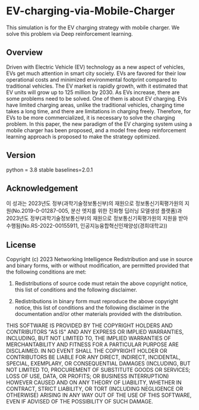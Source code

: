 # EV-charging-via-Mobile-Charger
This simulation is for the EV charging strategy with mobile charger. We solve this problem via Deep reinforcement learning.

## Overview
Driven with Electric Vehicle (EV) technology as a new aspect of vehicles, EVs get much attention in smart city society. EVs are favored for their low operational costs and minimized environmental footprint compared to traditional vehicles. The EV market is rapidly growth, with it estimated that EV units will grow up to 125 million by 2030. As EVs increase, there are some problems need to be solved. One of them is about EV charging. EVs have limited charging areas, unlike the traditional vehicles, charging time takes a long time, and there are limitations in charging freely. Therefore, for EVs to be more commercialized, it is necessary to solve the charging problem. In this paper, the new paradigm of the EV charging system using a mobile charger has been proposed, and a model free deep reinforcement learning approach is proposed to make the strategy optimized.

## Version
python = 3.8
stable baselines=2.0.1


## Acknowledgement
이 성과는 2023년도 정부(과학기술정보통신부)의 재원으로 정보통신기획평가원의 지원(No.2019-0-01287-005, 분산 엣지를 위한 진화형 딥러닝 모델생성 플랫폼)과 2023년도 정부(과학기술정보통신부)의 재원으로 정보통신기획평가원의 지원을 받아 수행됨(No.RS-2022-00155911, 인공지능융합혁신인재양성(경희대학교))


## License
Copyright (c) 2023 Networking Intelligence
Redistribution and use in source and binary forms, with or without modification, are permitted provided that the following conditions are met:

1. Redistributions of source code must retain the above copyright notice, this list of conditions and the following disclaimer.

2. Redistributions in binary form must reproduce the above copyright notice, this list of conditions and the following disclaimer in the documentation and/or other materials provided with the distribution.

THIS SOFTWARE IS PROVIDED BY THE COPYRIGHT HOLDERS AND CONTRIBUTORS "AS IS" AND ANY EXPRESS OR IMPLIED WARRANTIES, INCLUDING, BUT NOT LIMITED TO, THE IMPLIED WARRANTIES OF MERCHANTABILITY AND FITNESS FOR A PARTICULAR PURPOSE ARE DISCLAIMED. IN NO EVENT SHALL THE COPYRIGHT HOLDER OR CONTRIBUTORS BE LIABLE FOR ANY DIRECT, INDIRECT, INCIDENTAL, SPECIAL, EXEMPLARY, OR CONSEQUENTIAL DAMAGES (INCLUDING, BUT NOT LIMITED TO, PROCUREMENT OF SUBSTITUTE GOODS OR SERVICES; LOSS OF USE, DATA, OR PROFITS; OR BUSINESS INTERRUPTION) HOWEVER CAUSED AND ON ANY THEORY OF LIABILITY, WHETHER IN CONTRACT, STRICT LIABILITY, OR TORT (INCLUDING NEGLIGENCE OR OTHERWISE) ARISING IN ANY WAY OUT OF THE USE OF THIS SOFTWARE, EVEN IF ADVISED OF THE POSSIBILITY OF SUCH DAMAGE.
